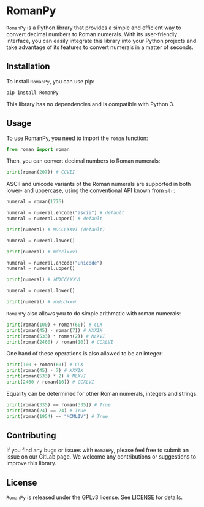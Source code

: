 # RomanPy

`RomanPy` is a Python library that provides a simple and efficient way to 
convert decimal numbers to Roman numerals. With its user-friendly interface, 
you can easily integrate this library into your Python projects and take 
advantage of its features to convert numerals in a matter of seconds.

## Installation

To install `RomanPy`, you can use pip:

```shell
pip install RomanPy
```

This library has no dependencies and is compatible with Python 3.

## Usage

To use RomanPy, you need to import the `roman` function:

```python
from roman import roman
```

Then, you can convert decimal numbers to Roman numerals:

```python
print(roman(207)) # CCVII
```

ASCII and unicode variants of the Roman numerals are supported in both lower-
and uppercase, using the conventional API known from `str`:

```python
numeral = roman(1776)

numeral = numeral.encode("ascii") # default
numeral = numeral.upper() # default

print(numeral) # MDCCLXXVI (default)

numeral = numeral.lower()

print(numeral) # mdcclxxvi

numeral = numeral.encode("unicode")
numeral = numeral.upper()

print(numeral) # ⅯⅮⅭⅭⅬⅩⅩⅥ

numeral = numeral.lower()

print(numeral) # ⅿⅾⅽⅽⅼⅹⅹⅵ
```

`RomanPy` also allows you to do simple arithmatic with roman numerals:

```python
print(roman(100) + roman(60)) # CLX
print(roman(45) - roman(7)) # XXXIX
print(roman(533) * roman(2)) # MLXVI
print(roman(2460) / roman(10)) # CCXLVI
```

One hand of these operations is also allowed to be an integer:

```python
print(100 + roman(60)) # CLX
print(roman(45) - 7) # XXXIX
print(roman(533) * 2) # MLXVI
print(2460 / roman(10)) # CCXLVI
```

Equality can be determined for other Roman numerals, integers and strings:

```python
print(roman(335) == roman(335)) # True
print(roman(24) == 24) # True
print(roman(1954) == "MCMLIV") # True
```

## Contributing

If you find any bugs or issues with `RomanPy`, please feel free to submit an 
issue on our GitLab page. We welcome any contributions or suggestions to 
improve this library.

## License

`RomanPy` is released under the GPLv3 license. See [LICENSE](LICENCE) for
details.

